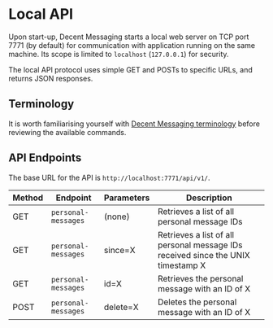 # Local API

Upon start-up, Decent Messaging starts a local web server on TCP port 7771 (by default) for communication with application running on the same machine. 
Its scope is limited to `localhost` (`127.0.0.1`) for security.

The local API protocol uses simple GET and POSTs to specific URLs, and returns JSON responses.

## Terminology

It is worth familiarising yourself with [Decent Messaging terminology](terminology.md) before reviewing the available commands.

## API Endpoints
 
The base URL for the API is `http://localhost:7771/api/v1/`.

| Method  | Endpoint            | Parameters                 | Description   |
| ------- | ------------------- | -------------------------- | ------------- |
| GET     | `personal-messages`   | (none)                   | Retrieves a list of all personal message IDs |
| GET     | `personal-messages`   | since=X                  | Retrieves a list of all personal message IDs received since the UNIX timestamp X |
| GET     | `personal-messages`   | id=X                     | Retrieves the personal message with an ID of X |
| POST    | `personal-messages`   | delete=X                 | Deletes the personal message with an ID of X |
